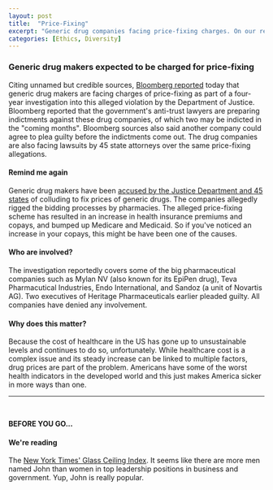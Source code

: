 ```yaml
---
layout: post
title:  "Price-Fixing"
excerpt: "Generic drug companies facing price-fixing charges. On our reading list is the New York Times' latest Glass Ceiling Index."
categories: [Ethics, Diversity]
---
```


### Generic drug makers expected to be charged for price-fixing

Citing unnamed but credible sources, <a href="https://www.bloomberg.com/news/articles/2018-04-24/generic-drug-companies-said-to-face-first-charges-in-u-s-probe" target="_blank">Bloomberg reported</a> today that generic drug makers are facing charges of price-fixing as part of a four-year investigation into this alleged violation by the Department of Justice. Bloomberg reported that the government's anti-trust lawyers are preparing indictments against these drug companies, of which two may be indicted in the "coming months". Bloomberg sources also said another company could agree to plea guilty before the indictments come out. The drug companies are also facing lawsuits by 45 state attorneys over the same price-fixing allegations.

#### Remind me again

Generic drug makers have been <a href="https://www.npr.org/2018/03/07/590217561/probe-into-generic-drug-price-fixing-set-to-widen" target="_blank">accused by the Justice Department and 45 states</a> of colluding to fix prices of generic drugs. The companies allegedly rigged the bidding processes by pharmacies. The alleged price-fixing scheme has resulted in an increase in health insurance premiums and copays, and bumped up Medicare and Medicaid. So if you've noticed an increase in your copays, this might be have been one of the causes.

#### Who are involved?

The investigation reportedly covers some of the big pharmaceutical companies such as Mylan NV (also known for its EpiPen drug), Teva Pharmacutical Industries, Endo International, and Sandoz (a unit of Novartis AG). Two executives of Heritage Pharmaceuticals earlier pleaded guilty. All companies have denied any involvement.

#### Why does this matter?

Because the cost of healthcare in the US has gone up to unsustainable levels and continues to do so, unfortunately. While healthcare cost is a complex issue and its steady increase can be linked to multiple factors, drug prices are part of the problem. Americans have some of the worst health indicators in the developed world and this just makes America sicker in more ways than one.

* * *
<br />

**BEFORE YOU GO...**

#### **We're reading**

The <a href="https://www.nytimes.com/interactive/2018/04/24/upshot/women-and-men-named-john.html?hp&action=click&pgtype=Homepage&clickSource=story-heading&module=photo-spot-region&region=top-news&WT.nav=top-news" target="_blank">New York Times' Glass Ceiling Index</a>. It seems like there are more men named John than women in top leadership positions in business and government. Yup, John is really popular.
